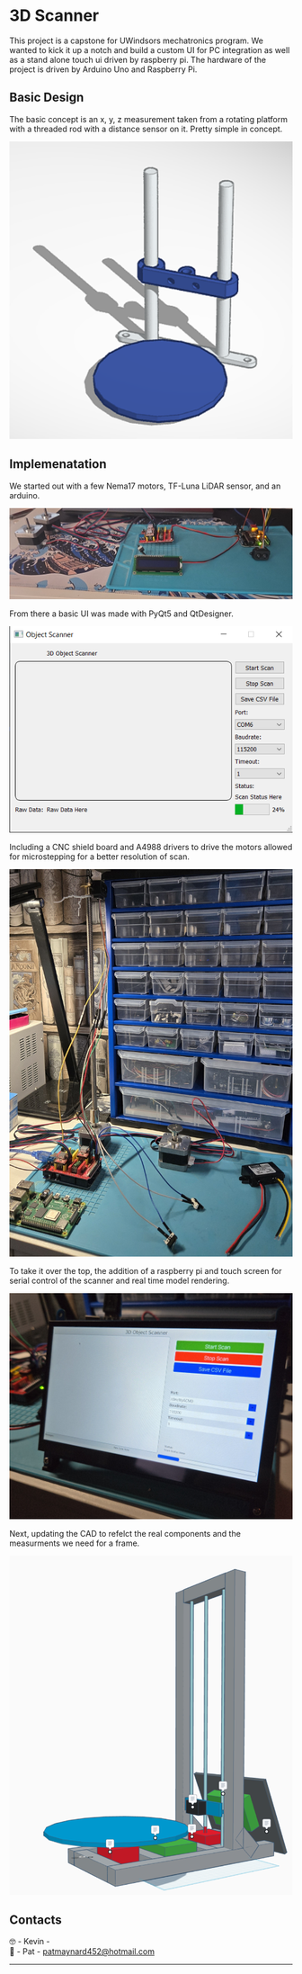 # 3D Scanner

This project is a capstone for UWindsors mechatronics program. We wanted to kick it up a notch and build a custom UI for PC integration as well as a stand alone touch ui driven by raspberry pi. 
The hardware of the project is driven by Arduino Uno and Raspberry Pi.

## Basic Design

The basic concept is an x, y, z measurement taken from a rotating platform with a threaded rod with a distance sensor on it. Pretty simple in concept. 

![First CAD](Assets\assets\model.png)

## Implemenatation

We started out with a few Nema17 motors, TF-Luna LiDAR sensor, and an arduino. 

![Basics](Assets\assets\week1-layout.jpg)

From there a basic UI was made with PyQt5 and QtDesigner.

![Basic UI](Assets\assets\UI.png)

Including a CNC shield board and A4988 drivers to drive the motors allowed for microstepping for a better resolution of scan.

![Mechanical Mock up](Assets\assets\week3-mockup.jpg)

To take it over the top, the addition of a raspberry pi and touch screen for serial control of the scanner and real time model rendering.

![UI Mock up](Assets\assets\week4_HMI_2.jpg)

Next, updating the CAD to refelct the real components and the measurments we need for a frame.

![CAD Update](Assets\assets\week4-CAD.png)


## Contacts
🤓 - Kevin -  <br/>
🤬 - Pat - patmaynard452@hotmail.com

---